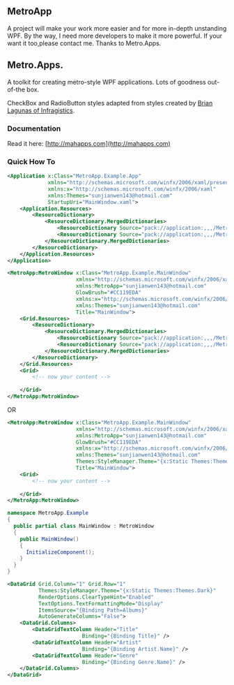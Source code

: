 ## MetroApp

A project will make your work more easier and for more in-depth unstanding WPF.
By the way, I need more developers to make it more powerful.
If your want it too,please contact me.
Thanks to Metro.Apps.

## Metro.Apps.
A toolkit for creating metro-style WPF applications. Lots of goodness out-of-the box.

CheckBox and RadioButton styles adapted from styles created by [Brian Lagunas of Infragistics](http://brianlagunas.com/free-metro-light-and-dark-themes-for-wpf-and-silverlight-microsoft-controls/).

### Documentation

Read it here: [http://mahapps.com](http://mahapps.com)

### Quick How To

```XML
<Application x:Class="MetroApp.Example.App"
             xmlns="http://schemas.microsoft.com/winfx/2006/xaml/presentation"
             xmlns:x="http://schemas.microsoft.com/winfx/2006/xaml"
             xmlns:Themes="sunjianwen143@hotmail.com"
             StartupUri="MainWindow.xaml">
    <Application.Resources>
        <ResourceDictionary>
            <ResourceDictionary.MergedDictionaries>
                <ResourceDictionary Source="pack://application:,,,/MetroApp;component/Themes/Dark.xaml" />
                <ResourceDictionary Source="pack://application:,,,/MetroApp;component/Themes/Controls.xaml" />
            </ResourceDictionary.MergedDictionaries>
        </ResourceDictionary>
    </Application.Resources>
</Application>
```

```XML
<MetroApp:MetroWindow x:Class="MetroApp.Example.MainWindow"
					  xmlns="http://schemas.microsoft.com/winfx/2006/xaml/presentation"
					  xmlns:MetroApp="sunjianwen143@hotmail.com"
					  GlowBrush="#CC119EDA"
					  xmlns:x="http://schemas.microsoft.com/winfx/2006/xaml"
					  xmlns:Themes="sunjianwen143@hotmail.com"
					  Title="MainWindow">
	<Grid.Resources>
		<ResourceDictionary>
			<ResourceDictionary.MergedDictionaries>
				<ResourceDictionary Source="pack://application:,,,/MetroApp;component/Themes/Dark.xaml" />
				<ResourceDictionary Source="pack://application:,,,/MetroApp;component/Themes/Controls.xaml" />
			</ResourceDictionary.MergedDictionaries>
		</ResourceDictionary>
	</Grid.Resources>
	<Grid>
		<!-- now your content -->
  
	</Grid>
</MetroApp:MetroWindow>
```
OR
```XML
<MetroApp:MetroWindow x:Class="MetroApp.Example.MainWindow"
					  xmlns="http://schemas.microsoft.com/winfx/2006/xaml/presentation"
					  xmlns:MetroApp="sunjianwen143@hotmail.com"
					  GlowBrush="#CC119EDA"
					  xmlns:x="http://schemas.microsoft.com/winfx/2006/xaml"
					  xmlns:Themes="sunjianwen143@hotmail.com"
					  Themes:StyleManager.Theme="{x:Static Themes:Themes.Dark}"
					  Title="MainWindow">
	<Grid>
		<!-- now your content -->
  
	</Grid>
</MetroApp:MetroWindow>
```
```csharp
namespace MetroApp.Example
{
  public partial class MainWindow : MetroWindow
  {
    public MainWindow()
    {
      InitializeComponent();
    }
  }
}
```
```XML
<DataGrid Grid.Column="1" Grid.Row="1"
          Themes:StyleManager.Theme="{x:Static Themes:Themes.Dark}"
          RenderOptions.ClearTypeHint="Enabled"
          TextOptions.TextFormattingMode="Display"
          ItemsSource="{Binding Path=Albums}"
          AutoGenerateColumns="False">
    <DataGrid.Columns>
        <DataGridTextColumn Header="Title"
                        Binding="{Binding Title}" />
        <DataGridTextColumn Header="Artist"
                        Binding="{Binding Artist.Name}" />
        <DataGridTextColumn Header="Genre"
                        Binding="{Binding Genre.Name}" />
    </DataGrid.Columns>
</DataGrid>
```